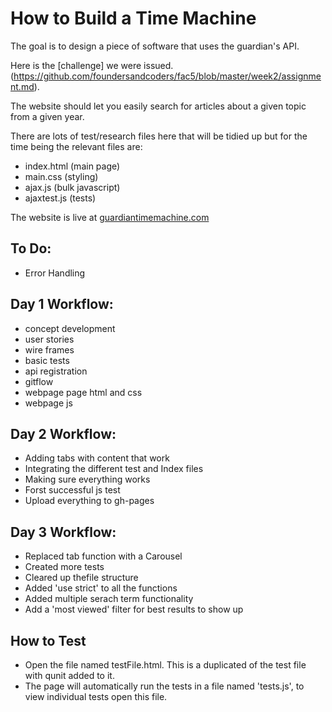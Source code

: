 # How to Build a Time Machine

The goal is to design a piece of software that uses the guardian's API. 

Here is the [challenge] we were issued. (https://github.com/foundersandcoders/fac5/blob/master/week2/assignment.md).

The website should let you easily search for articles about a given topic from a given year.

There are lots of test/research files here that will be tidied up but for the time being the relevant files are:
+ index.html (main page)
+ main.css (styling)
+ ajax.js (bulk javascript)
+ ajaxtest.js (tests)

The website is live at [guardiantimemachine.com](http://jmnr.github.io/api/)

## To Do:

+ Error Handling


## Day 1 Workflow:

+ concept development
+ user stories
+ wire frames
+ basic tests
+ api registration
+ gitflow
+ webpage page html and css
+ webpage js

## Day 2 Workflow:

+ Adding tabs with content that work
+ Integrating the different test and Index files
+ Making sure everything works
+ Forst successful js test
+ Upload everything to gh-pages

## Day 3 Workflow:

+ Replaced tab function with a Carousel
+ Created more tests
+ Cleared up thefile structure
+ Added 'use strict' to all the functions
+ Added multiple serach term functionality
+ Add a 'most viewed' filter for best results to show up

## How to Test

+ Open the file named testFile.html. This is a duplicated of the test file with qunit added to it.
+ The page will automatically run the tests in a file named 'tests.js', to view individual tests open this file.  


